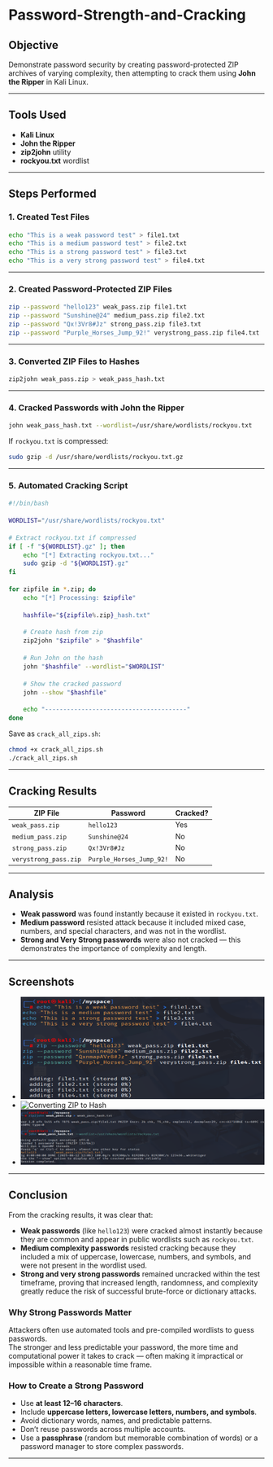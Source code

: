 # Password-Strength-and-Cracking

## Objective
Demonstrate password security by creating password-protected ZIP archives of varying complexity, then attempting to crack them using **John the Ripper** in Kali Linux.

---

## Tools Used
- **Kali Linux**
- **John the Ripper**
- **zip2john** utility
- **rockyou.txt** wordlist

---

## Steps Performed

### 1. Created Test Files
```bash
echo "This is a weak password test" > file1.txt
echo "This is a medium password test" > file2.txt
echo "This is a strong password test" > file3.txt
echo "This is a very strong password test" > file4.txt
````

---

### 2. Created Password-Protected ZIP Files

```bash
zip --password "hello123" weak_pass.zip file1.txt
zip --password "Sunshine@24" medium_pass.zip file2.txt
zip --password "Qx!3Vr8#Jz" strong_pass.zip file3.txt
zip --password "Purple_Horses_Jump_92!" verystrong_pass.zip file4.txt
```

---

### 3. Converted ZIP Files to Hashes

```bash
zip2john weak_pass.zip > weak_pass_hash.txt
```

---

### 4. Cracked Passwords with John the Ripper

```bash
john weak_pass_hash.txt --wordlist=/usr/share/wordlists/rockyou.txt
```

If `rockyou.txt` is compressed:

```bash
sudo gzip -d /usr/share/wordlists/rockyou.txt.gz
```

---

### 5. Automated Cracking Script

```bash
#!/bin/bash

WORDLIST="/usr/share/wordlists/rockyou.txt"

# Extract rockyou.txt if compressed
if [ -f "${WORDLIST}.gz" ]; then
    echo "[*] Extracting rockyou.txt..."
    sudo gzip -d "${WORDLIST}.gz"
fi

for zipfile in *.zip; do
    echo "[*] Processing: $zipfile"
    
    hashfile="${zipfile%.zip}_hash.txt"
    
    # Create hash from zip
    zip2john "$zipfile" > "$hashfile"
    
    # Run John on the hash
    john "$hashfile" --wordlist="$WORDLIST"
    
    # Show the cracked password
    john --show "$hashfile"
    
    echo "---------------------------------------"
done
```

Save as `crack_all_zips.sh`:

```bash
chmod +x crack_all_zips.sh
./crack_all_zips.sh
```

---

## Cracking Results

| ZIP File              | Password                 | Cracked? |
| --------------------- | ------------------------ | -------- |
| `weak_pass.zip`       | `hello123`               |  Yes    |
| `medium_pass.zip`     | `Sunshine@24`            |  No     |
| `strong_pass.zip`     | `Qx!3Vr8#Jz`             |  No     |
| `verystrong_pass.zip` | `Purple_Horses_Jump_92!` |  No     |

---

## Analysis

* **Weak password** was found instantly because it existed in `rockyou.txt`.
* **Medium password** resisted attack because it included mixed case, numbers, and special characters, and was not in the wordlist.
* **Strong and Very Strong passwords** were also not cracked — this demonstrates the importance of complexity and length.

---

## Screenshots
* ![Creating Password-Protected ZIP](create_zip.png)
* ![Converting ZIP to Hash](zip2john.png)
* ![John Cracking Output](john_results.png)

---
## Conclusion
From the cracking results, it was clear that:
- **Weak passwords** (like `hello123`) were cracked almost instantly because they are common and appear in public wordlists such as `rockyou.txt`.
- **Medium complexity passwords** resisted cracking because they included a mix of uppercase, lowercase, numbers, and symbols, and were not present in the wordlist used.
- **Strong and very strong passwords** remained uncracked within the test timeframe, proving that increased length, randomness, and complexity greatly reduce the risk of successful brute-force or dictionary attacks.

### Why Strong Passwords Matter
Attackers often use automated tools and pre-compiled wordlists to guess passwords.  
The stronger and less predictable your password, the more time and computational power it takes to crack — often making it impractical or impossible within a reasonable time frame.

### How to Create a Strong Password
- Use **at least 12–16 characters**.
- Include **uppercase letters, lowercase letters, numbers, and symbols**.
- Avoid dictionary words, names, and predictable patterns.
- Don’t reuse passwords across multiple accounts.
- Use a **passphrase** (random but memorable combination of words) or a password manager to store complex passwords.
---

